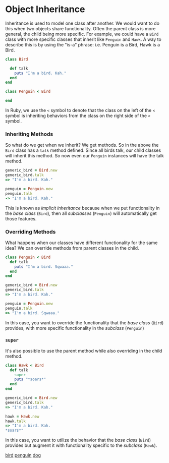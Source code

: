 # Object Inheritance

Inheritance is used to model one class after another. We would want to do this when two objects share functionality. Often the parent class is more general, the child being more specific. For example, we could have a `Bird` class with more specific classes that inherit like `Penguin` and `Hawk`. A way to describe this is by using the "is-a" phrase: i.e. Penguin is a Bird, Hawk is a Bird.

```ruby
class Bird

  def talk
    puts "I'm a bird. Kah."
  end
end

class Penguin < Bird

end
```

In Ruby, we use the ```<``` symbol to denote that the class on the left of the ```<``` symbol is inheriting behaviors from the class on the right side of the ```<``` symbol.

### Inheriting Methods
So what do we get when we inherit? We get methods. So in the above the `Bird` class has a `talk` method defined.
Since all birds talk, our child classes will inherit this method. So now even our `Penguin` instances will have the talk method.

```ruby
generic_bird = Bird.new
generic_bird.talk
=> "I'm a bird. Kah."

penguin = Penguin.new
penguin.talk
-> "I'm a bird. Kah."
```

This is known as _implicit inheritance_ because when we put functionality in the _base class_ (```Bird```), then all _subclasses_ (```Penguin```) will automatically get those features.

### Overriding Methods
What happens when our classes have different functionality for the same idea? We can override methods from parent classes in the child.

```ruby
class Penguin < Bird
  def talk
    puts "I'm a bird. Sqwaaa."
  end
end

generic_bird = Bird.new
generic_bird.talk
=> "I'm a bird. Kah."

penguin = Penguin.new
penguin.talk
=> "I'm a bird. Sqwaaa."
```

In this case, you want to override the functionality that the _base class_ (```Bird```) provides, with more specific functionality in the _subclass_ (```Penguin```)

### `super`

It's also possible to use the parent method while also overriding in the child method.

```ruby
class Hawk < Bird
  def talk
    super
    puts "*soars*"
  end
end

generic_bird = Bird.new
generic_bird.talk
=> "I'm a bird. Kah."

hawk = Hawk.new
hawk.talk
=> "I'm a bird. Kah.
*soars*"
```

In this case, you want to utilize the behavior that the _base class_ (```Bird```) provides but augment it with functionality specific to the _subclass_ (```Hawk```).

[bird](resources/animal_farm/bird.rb)
[penguin](resources/animal_farm/penguin.rb)
[dog](resources/animal_farm/dog.rb)
